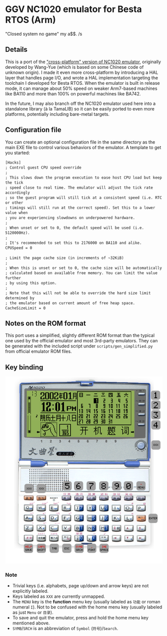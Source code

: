 # GGV NC1020 emulator for Besta RTOS (Arm)

"Closed system no game" my a$$. /s

## Details

This is a port of the ["cross-platform" version of NC1020 emulator](https://github.com/Wang-Yue/NC1020), originally developed by Wang-Yue (which is based on some Chinese code of unknown origin). I made it even more cross-platform by introducing a HAL layer that handles page I/O, and wrote a HAL implementation targeting the toolchain I developed for Besta RTOS. When the emulator is built in release mode, it can manage about 50% speed on weaker Arm7-based machines like BA110 and more than 100% on powerful machines like BA742.

In the future, I may also branch off the NC1020 emulator used here into a standalone library (à la TamaLIB) so it can be easily ported to even more platforms, potentially including bare-metal targets.

## Configuration file

You can create an optional configuration file in the same directory as the main EXE file to control various behaviors of the emulator. A template to get you started:

```dosini
[Hacks]
; Control guest CPU speed override
;
; This slows down the program execution to ease host CPU load but keep the tick
; speed close to real time. The emulator will adjust the tick rate accordingly
; so the guest program will still tick at a consistent speed (i.e. RTC or other
; timings will still run at the correct speed). Set this to a lower value when
; you are experiencing slowdowns on underpowered hardware.
;
; When unset or set to 0, the default speed will be used (i.e. 5120000Hz).
;
; It's recommended to set this to 2176000 on BA110 and alike.
CPUSpeed = 0

; Limit the page cache size (in increments of ~32KiB)
;
; When this is unset or set to 0, the cache size will be automatically
; calculated based on available free memory. You can limit the value further
; by using this option.
;
; Note that this will not be able to override the hard size limit determined by
; the emulator based on current amount of free heap space.
CacheSizeLimit = 0
```

## Notes on the ROM format

This port uses a simplified, slightly different ROM format than the typical one used by the official emulator and most 3rd-party emulators. They can be generated with the included script under `scripts/gen_simplified.py` from official emulator ROM files.

## Key binding

![aaa](./docs/keymap.png)

### Note

- Trivial keys (i.e. alphabets, page up/down and arrow keys) are not explicitly labeled.
- Keys labeled as `XXX` are currently unmapped.
- The `MENU` key is the **function** menu key (usually labeled as `功能` or roman numeral `I`). Not to be confused with the home menu key (usually labeled as just `Menu` or `目录`).
- To save and quit the emulator, press and hold the home menu key mentioned above.
- `SYMB`/`SRCH` is an abbreviation of `Symbol` (`符号`)/`Search`.
